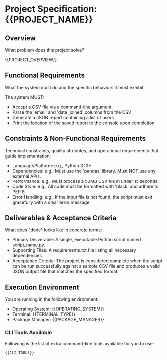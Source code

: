 # Project Specification: {{PROJECT_NAME}}

## Overview

What problem does this project solve?

{{PROJECT_OVERVIEW}}

## Functional Requirements

What the system must do and the specific behaviors it must exhibit:

The system MUST:

- Accept a CSV file via a command-line argument
- Parse the 'email' and 'date_joined' columns from the CSV
- Generate a JSON report containing a list of users
- Print the location of the saved report to the console upon completion

## Constraints & Non-Functional Requirements

Technical constraints, quality attributes, and operational requirements that guide implementation:

- Language/Platform: e.g., Python 3.10+
- Dependencies: e.g., Must use the 'pandas' library. Must NOT use any external APIs.
- Performance: e.g., Must process a 50MB CSV file in under 15 seconds.
- Code Style: e.g., All code must be formatted with 'black' and adhere to PEP 8.
- Error Handling: e.g., If the input file is not found, the script must exit gracefully with a clear error message.

## Deliverables & Acceptance Criteria

What does "done" looks like in concrete terms:

- Primary Deliverable: A single, executable Python script named script_name.py.
- Supporting Files: A requirements.txt file listing all necessary dependencies.
- Acceptance Criteria: The project is considered complete when the script can be run successfully against a sample CSV file and produces a valid JSON output file that matches the specified format.

## Execution Environment

You are running in the following environment:

- Operating System: {{OPERATING_SYSTEM}}
- Terminal: {{TERMINAL_TYPE}}
- Package Manager: {{PACKAGE_MANAGER}}

### CLI Tools Available

Following is the list of extra command-line tools available for you to use:

```txt
{{CLI_TOOLS}}
```
